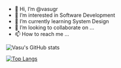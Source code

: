 - 👋 Hi, I’m @vasugr
- 👀 I’m interested in Software Development
- 🌱 I’m currently learning System Design
- 💞️ I’m looking to collaborate on ...
- 📫 How to reach me ...


![Vasu's GitHub stats](https://github-readme-stats.vercel.app/api?username=vasugr&count_private=true&show_icons=true&theme=github_dark)

[![Top Langs](https://github-readme-stats.vercel.app/api/top-langs/?username=vasugr&layout=compact)](https://github.com/anuraghazra/github-readme-stats)

<!---
vasugr/vasugr is a ✨ special ✨ repository because its `README.md` (this file) appears on your GitHub profile.
You can click the Preview link to take a look at your changes.
--->
